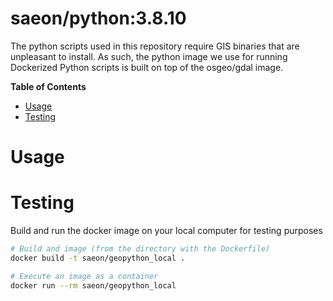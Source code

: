 # saeon/python:3.8.10

The python scripts used in this repository require GIS binaries that are unpleasant to install. As such, the python image we use for running Dockerized Python scripts is built on top of the osgeo/gdal image.

<!-- START doctoc generated TOC please keep comment here to allow auto update -->
<!-- DON'T EDIT THIS SECTION, INSTEAD RE-RUN doctoc TO UPDATE -->

**Table of Contents**

- [Usage](#usage)
- [Testing](#testing)

<!-- END doctoc generated TOC please keep comment here to allow auto update -->

# Usage

# Testing

Build and run the docker image on your local computer for testing purposes

```sh
# Build and image (from the directory with the Dockerfile)
docker build -t saeon/geopython_local .

# Execute an image as a container
docker run --rm saeon/geopython_local
```
